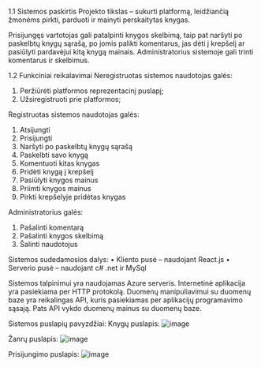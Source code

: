 1.1	Sistemos paskirtis
Projekto tikslas – sukurti platformą, leidžiančią žmonėms pirkti, parduoti ir mainyti perskaitytas knygas. 

Prisijungęs vartotojas gali patalpinti knygos skelbimą, taip pat naršyti po paskelbtų knygų sąrašą, po jomis palikti komentarus, jas dėti į krepšelį ar pasiūlyti
pardavėjui kitą knygą mainais. Administratorius sistemoje gali trinti komentarus ir skelbimus. 

1.2	Funkciniai reikalavimai
Neregistruotas sistemos naudotojas galės:
1.	Peržiūrėti platformos reprezentacinį puslapį;
2.	Užsiregistruoti prie platformos;	

Registruotas sistemos naudotojas galės: 
1.	Atsijungti
2.	Prisijungti
3.	Naršyti po paskelbtų knygų sąrašą
4.	Paskelbti savo knygą
5.	Komentuoti kitas knygas
6.	Pridėti knygą į krepšelį
7.	Pasiūlyti knygos mainus
8.	Priimti knygos mainus
9.	Pirkti krepšelyje pridėtas knygas

Administratorius galės:
1.	Pašalinti komentarą
2.	Pašalinti knygos skelbimą
3.	Šalinti naudotojus


Sistemos sudedamosios dalys: 
•	Kliento pusė – naudojant React.js
•	Serverio pusė – naudojant c# .net ir MySql


Sistemos talpinimui yra naudojamas Azure serveris. Internetinė aplikacija yra pasiekiama per HTTP protokolą. Duomenų manipuliavimui su duomenų baze yra
reikalingas API, kuris pasiekiamas per aplikacijų programavimo sąsają. Pats API vykdo duomenų mainus su duomenų baze.

Sistemos puslapių pavyzdžiai:
Knygų puslapis:
![image](https://user-images.githubusercontent.com/79421767/208069522-d43f3515-d388-4f92-bdd8-264e8c7d6a4d.png)

Žanrų puslapis:
![image](https://user-images.githubusercontent.com/79421767/208069721-34cfdef4-36ef-49b9-9f6c-b350220e05d1.png)

Prisijungimo puslapis:
![image](https://user-images.githubusercontent.com/79421767/208069775-a243903c-c047-468a-9959-3375f48c1e0e.png)




